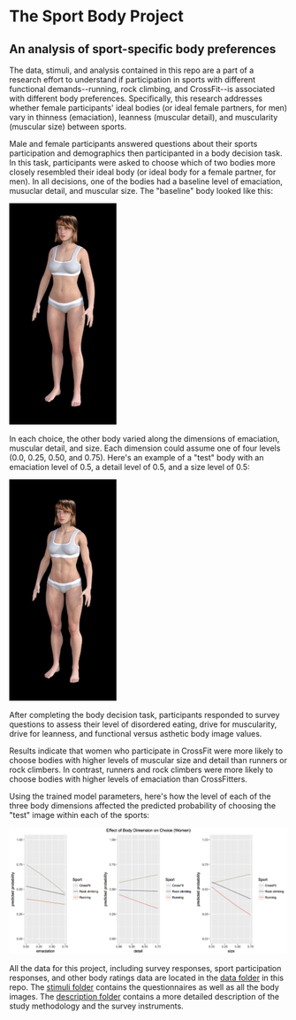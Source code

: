 # The Sport Body Project 
## An analysis of sport-specific body preferences

The data, stimuli, and analysis contained in this repo are a part of a research effort to understand if participation in sports
with different functional demands--running, rock climbing, and CrossFit--is associated with different body preferences. Specifically,
this research addresses whether female participants' ideal bodies (or ideal female partners, for men) vary in thinness (emaciation),
leanness (muscular detail), and muscularity (muscular size) between sports. 

Male and female participants answered questions about their sports participation and demographics then participanted in 
a body decision task. In this task, participants were asked to choose which of two bodies more closely resembled their
ideal body (or ideal body for a female partner, for men). In all decisions, one of the bodies had a baseline level
of emaciation, musuclar detail, and muscular size. The "baseline" body looked like this:

![Image of Baseline Model](https://github.com/amywinecoff/sport-body-project/blob/master/methods/stimuli/decision_stimuli/baseline_example.jpg)

In each choice, the other body varied along the dimensions of emaciation, muscular detail, and size. Each dimension could assume one of four levels (0.0, 0.25, 0.50, and 0.75). Here's an example of a "test" body with an emaciation level of 0.5, a detail level of 0.5, and a size level of 0.5:

![Image of Test Model](https://github.com/amywinecoff/sport-body-project/blob/master/methods/stimuli/decision_stimuli/test_example.jpg)

After completing the body decision task, participants responded to survey questions to assess their level of disordered eating, drive for muscularity, drive for leanness, and functional versus asthetic body image values.

Results indicate that women who participate in CrossFit were more likely to choose bodies with higher levels of muscular size and detail than runners or rock climbers. In contrast, runners and rock climbers were more likely to choose bodies with higher levels of emaciation than CrossFitters. 

Using the trained model parameters, here's how the level of each of the three body dimensions affected the predicted probability of choosing the "test" image within each of the sports:

![Image of Baseline Model](https://github.com/amywinecoff/sport-body-project/blob/master/analysis/women_dim_pred.png)

All the data for this project, including survey responses, sport participation responses, and other body ratings data are located in the [data folder](https://github.com/amywinecoff/sport-body-project/tree/master/data) in this repo. The [stimuli folder](https://github.com/amywinecoff/sport-body-project/tree/master/methods/stimuli) contains the questionnaires as well as all the body images. The [description folder](https://github.com/amywinecoff/sport-body-project/tree/master/methods/description) contains a more detailed description of the study methodology and the survey instruments. 

